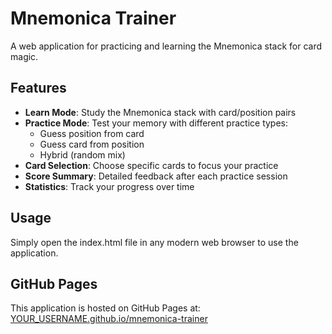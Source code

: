# Mnemonica Trainer

A web application for practicing and learning the Mnemonica stack for card magic.

## Features

- **Learn Mode**: Study the Mnemonica stack with card/position pairs
- **Practice Mode**: Test your memory with different practice types:
  - Guess position from card
  - Guess card from position
  - Hybrid (random mix)
- **Card Selection**: Choose specific cards to focus your practice
- **Score Summary**: Detailed feedback after each practice session
- **Statistics**: Track your progress over time

## Usage

Simply open the index.html file in any modern web browser to use the application.

## GitHub Pages

This application is hosted on GitHub Pages at: [YOUR_USERNAME.github.io/mnemonica-trainer](https://YOUR_USERNAME.github.io/mnemonica-trainer)
